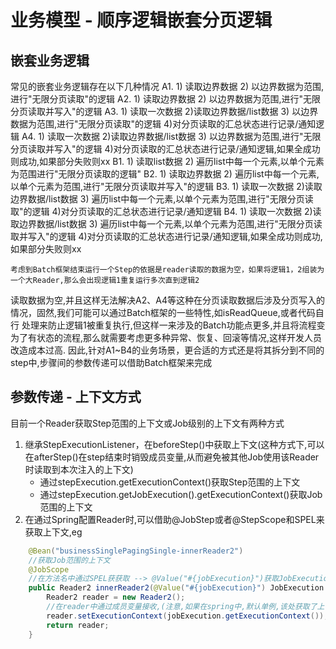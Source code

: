 # 业务模型 - 顺序逻辑嵌套分页逻辑
## 嵌套业务逻辑
常见的嵌套业务逻辑存在以下几种情况
A1. 1) 读取边界数据 2) 以边界数据为范围,进行"无限分页读取"的逻辑
A2. 1) 读取边界数据 2) 以边界数据为范围,进行"无限分页读取并写入"的逻辑
A3. 1) 读取一次数据 2)读取边界数据/list数据 3) 以边界数据为范围,进行"无限分页读取"的逻辑 4)对分页读取的汇总状态进行记录/通知逻辑
A4. 1) 读取一次数据 2)读取边界数据/list数据 3) 以边界数据为范围,进行"无限分页读取并写入"的逻辑 4)对分页读取的汇总状态进行记录/通知逻辑,如果全成功则成功,如果部分失败则xx
B1. 1) 读取list数据 2) 遍历list中每一个元素,以单个元素为范围进行"无限分页读取的逻辑"
B2. 1) 读取边界数据 2) 遍历list中每一个元素,以单个元素为范围,进行"无限分页读取并写入"的逻辑
B3. 1) 读取一次数据 2)读取边界数据/list数据 3) 遍历list中每一个元素,以单个元素为范围,进行"无限分页读取"的逻辑 4)对分页读取的汇总状态进行记录/通知逻辑
B4. 1) 读取一次数据 2)读取边界数据/list数据 3) 遍历list中每一个元素,以单个元素为范围,进行"无限分页读取并写入"的逻辑 4)对分页读取的汇总状态进行记录/通知逻辑,如果全成功则成功,如果部分失败则xx

    考虑到Batch框架结束运行一个Step的依据是reader读取的数据为空，如果将逻辑1，2组装为一个大Reader,那么会出现逻辑1重复运行多次直到逻辑2
读取数据为空,并且这样无法解决A2、A4等这种在分页读取数据后涉及分页写入的情况，固然,我们可能可以通过Batch框架的一些特性,如isReadQueue,或者代码自行
处理来防止逻辑1被重复执行,但这样一来涉及的Batch功能点更多,并且将流程变为了有状态的流程,那么就需要考虑更多种异常、恢复、回滚等情况,这样开发人员改造成本过高.
    因此,针对A1~B4的业务场景，更合适的方式还是将其拆分到不同的step中,步骤间的参数传递可以借助Batch框架来完成

## 参数传递 - 上下文方式
目前一个Reader获取Step范围的上下文或Job级别的上下文有两种方式
1. 继承StepExecutionListener，在beforeStep()中获取上下文(这种方式下,可以在afterStep()在step结束时销毁成员变量,从而避免被其他Job使用该Reader时读取到本次注入的上下文)
    * 通过stepExecution.getExecutionContext()获取Step范围的上下文
    * 通过stepExecution.getJobExecution().getExecutionContext()获取Job范围的上下文
2. 在通过Spring配置Reader时,可以借助@JobStep或者@StepScope和SPEL来获取上下文,eg
```java
    @Bean("businessSinglePagingSingle-innerReader2")
    //获取Job范围的上下文
    @JobScope
    //在方法名中通过SPEL获获取 --> @Value("#{jobExecution}")获取JobExecution,@Value("#{jobExecution['ExecutionContext']}")获取上下文
    public Reader2 innerReader2(@Value("#{jobExecution}") JobExecution jobExecution){
        Reader2 reader = new Reader2();
        //在reader中通过成员变量接收,(注意,如果在spring中,默认单例,该处获取了上下文,那么其他Job使用到该类时,会读取到该类在这里注入的上下文)
        reader.setExecutionContext(jobExecution.getExecutionContext());
        return reader;
    }
```



